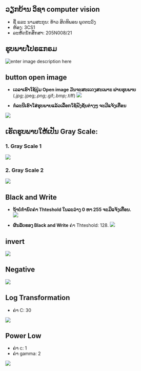 ## ວຽກບ້ານ ວິຊາ computer vision

 - ຊື່ ແລະ ນາມສະກຸນ: ທ້າວ ສິດທິພອນ ພຸດຕະວົງ 
 - ຫ້ອງ: 3CS1
 -  ລະຫັດນັກສຶກສາ:   205N008/21

## ຮູບພາບໂປຣແກຣມ
![enter image description here](https://github.com/SitthiphoneDev/Adjust-Ptcture/blob/master/Picture/home.png)

## button **open image** 
- **ເວລາເຮົາໃຊ້ປຸ່ມ Open image ມັນຈະສະເເດງສະເພາະ ຟາຍຮູບພາບ** (*.jpg;*.jpeg;*.png;*.gif;*.bmp;*.tiff) 
![](https://github.com/SitthiphoneDev/Adjust-Ptcture/blob/master/Picture/openimage.png)

- **ກໍລະນີເຮົາໃສ່ຮູບພາບແລ້ວເລືອກໃຊ້ຟັງຊັ່ນຕ່າງໆ ຈະມີແຈ້ງເຕືອນ**

![](https://github.com/SitthiphoneDev/Adjust-Ptcture/blob/master/Picture/Message.png)

## ເຮັດຮູບພາບໃຫ້ເປັນ Gray Scale:

### **1. Gray Scale 1**

![](https://github.com/SitthiphoneDev/Adjust-Ptcture/blob/master/Picture/grayscal1.png)

### **2. Gray Scale 2**
![](https://github.com/SitthiphoneDev/Adjust-Ptcture/blob/master/Picture/grayscal2.png)

## Black and Write 

 -  **ຖ້າບໍ່ກຳນົດຄ່າ Thteshold ໃນລະວ່າງ 0 ຫາ 255 ຈະມີແຈ້ງເຕືອນ.**  
 ![](https://github.com/SitthiphoneDev/Adjust-Ptcture/blob/master/Picture/message2.png)

 - **ຜົນລັບຂອງ Black and Write** ຄ່າ Thteshold: 128. 
  ![](https://github.com/SitthiphoneDev/Adjust-Ptcture/blob/master/Picture/Black%20And%20White.png)


## invert
![](https://github.com/SitthiphoneDev/Adjust-Ptcture/blob/master/Picture/invert.png)

## Negative 
![](https://github.com/SitthiphoneDev/Adjust-Ptcture/blob/master/Picture/Native.png)

## Log Transformation

  - ຄ່າ C: 30 

![](https://github.com/SitthiphoneDev/Adjust-Ptcture/blob/master/Picture/LogTransformation.png)

## Power Low
- ຄ່າ c: 1
- ຄ່າ gamma: 2

![](https://github.com/SitthiphoneDev/Adjust-Ptcture/blob/master/Picture/Power%20Low.png)
